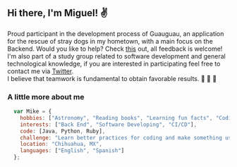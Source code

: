 ## Hi there, I'm Miguel! :v:

Proud participant in the development process of Guauguau, an application for the rescue of stray dogs in my hometown, with a main focus on the Backend. 
Would you like to help? Check [this](https://github.com/luisccc99/guau-guau-back) out, all feedback is welcome!  
I'm also part of a study group related to software development and general technological knowledge, if you are interested in participating feel free to contact me via  [Twitter](https://twitter.com/varMiquel).  
I believe that teamwork is fundamental to obtain favorable results. :bee: :bee: :honeybee:

### A little more about me
```javascript
  var Mike = {
    hobbies: ["Astronomy", "Reading books", "Learning fun facts", "Coding"],
    interests: ["Back End", "Software Developing", "CI/CD"],
    code: [Java, Python, Ruby],
    challenge: "Learn better practices for coding and make something useful with it",
    location: "Chihuahua, MX",
    languages: ["English", "Spanish"]
  };
```
<!--
**MiquelVald/MiquelVald** is a ✨ _special_ ✨ repository because its `README.md` (this file) appears on your GitHub profile.

Here are some ideas to get you started:

- 🔭 I’m currently working on ...
- 🌱 I’m currently learning ...
- 👯 I’m looking to collaborate on ...
- 🤔 I’m looking for help with ...
- 💬 Ask me about ...
- 📫 How to reach me: ...
- 😄 Pronouns: ...
- ⚡ Fun fact: ...
-->
